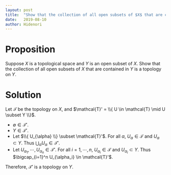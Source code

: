 ```yaml
---
layout: post
title:  "Show that the collection of all open subsets of $X$ that are contained in open $Y$ is a topology on $Y$."
date:   2019-08-10
author: Hidenori
---
```


# Proposition
Suppose $X$ is a topological space and $Y$ is an open subset of $X$.
Show that the collection of all open subsets of $X$ that are contained in $Y$ is a topology on $Y$.

# Solution
Let $\mathcal{T}$ be the topology on $X$, and $\mathcal{T}' = \\{ U \in \mathcal{T} \mid U \subset Y \\}$.

* $\emptyset \in \mathcal{T}'$.
* $Y \in \mathcal{T}'$.
* Let $\\{ U_{\alpha} \\} \subset \mathcal{T}'$.
  For all $\alpha$, $U_{\alpha} \in \mathcal{T}$ and $U_{\alpha} \subset Y$.
  Thus $\bigcup_{\alpha} U_{\alpha} \in \mathcal{T}'$.
* Let $U_{\alpha_1}, \cdots, U_{\alpha_n} \in \mathcal{T}'$.
  For all $i = 1, \cdots, n$, $U_{\alpha_i} \in \mathcal{T}$ and $U_{\alpha_i} \subset Y$.
  Thus $\bigcap_{i=1}^n U_{\alpha_i} \in \mathcal{T}'$.

Therefore, $\mathcal{T}'$ is a topology on $Y$.
